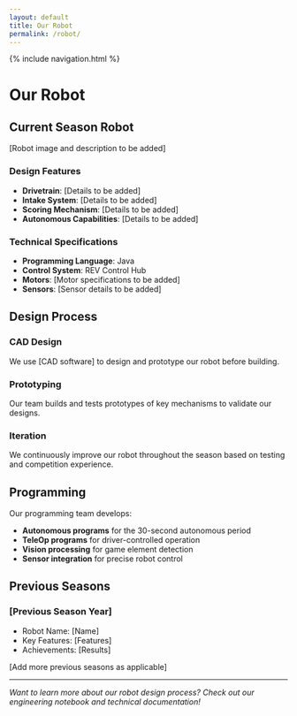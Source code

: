 ```yaml
---
layout: default
title: Our Robot
permalink: /robot/
---
```


{% include navigation.html %}

# Our Robot

## Current Season Robot

[Robot image and description to be added]

### Design Features

- **Drivetrain**: [Details to be added]
- **Intake System**: [Details to be added]
- **Scoring Mechanism**: [Details to be added]
- **Autonomous Capabilities**: [Details to be added]

### Technical Specifications

- **Programming Language**: Java
- **Control System**: REV Control Hub
- **Motors**: [Motor specifications to be added]
- **Sensors**: [Sensor details to be added]

## Design Process

### CAD Design
We use [CAD software] to design and prototype our robot before building.

### Prototyping
Our team builds and tests prototypes of key mechanisms to validate our designs.

### Iteration
We continuously improve our robot throughout the season based on testing and competition experience.

## Programming

Our programming team develops:
- **Autonomous programs** for the 30-second autonomous period
- **TeleOp programs** for driver-controlled operation
- **Vision processing** for game element detection
- **Sensor integration** for precise robot control

## Previous Seasons

### [Previous Season Year]
- Robot Name: [Name]
- Key Features: [Features]
- Achievements: [Results]

[Add more previous seasons as applicable]

---

*Want to learn more about our robot design process? Check out our engineering notebook and technical documentation!*
